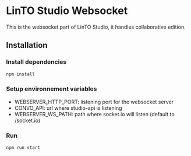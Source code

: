 # LinTO Studio Websocket

This is the websocket part of LinTO Studio, it handles collaborative edition.

## Installation

### Install dependencies

```bash
npm install
```

### Setup environnement variables

- WEBSERVER_HTTP_PORT: listening port for the websocket server
- CONVO_API: url where studio-api is listening
- WEBSERVER_WS_PATH: path where socket.io will listen (default to /socket.io)

### Run

```bash
npm run start
```
